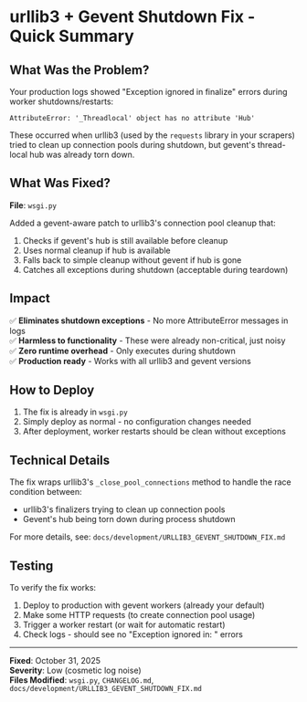 # urllib3 + Gevent Shutdown Fix - Quick Summary

## What Was the Problem?

Your production logs showed "Exception ignored in finalize" errors during worker shutdowns/restarts:

```
AttributeError: '_Threadlocal' object has no attribute 'Hub'
```

These occurred when urllib3 (used by the `requests` library in your scrapers) tried to clean up connection pools during shutdown, but gevent's thread-local hub was already torn down.

## What Was Fixed?

**File**: `wsgi.py`

Added a gevent-aware patch to urllib3's connection pool cleanup that:
1. Checks if gevent's hub is still available before cleanup
2. Uses normal cleanup if hub is available
3. Falls back to simple cleanup without gevent if hub is gone
4. Catches all exceptions during shutdown (acceptable during teardown)

## Impact

✅ **Eliminates shutdown exceptions** - No more AttributeError messages in logs  
✅ **Harmless to functionality** - These were already non-critical, just noisy  
✅ **Zero runtime overhead** - Only executes during shutdown  
✅ **Production ready** - Works with all urllib3 and gevent versions  

## How to Deploy

1. The fix is already in `wsgi.py`
2. Simply deploy as normal - no configuration changes needed
3. After deployment, worker restarts should be clean without exceptions

## Technical Details

The fix wraps urllib3's `_close_pool_connections` method to handle the race condition between:
- urllib3's finalizers trying to clean up connection pools
- Gevent's hub being torn down during process shutdown

For more details, see: `docs/development/URLLIB3_GEVENT_SHUTDOWN_FIX.md`

## Testing

To verify the fix works:
1. Deploy to production with gevent workers (already your default)
2. Make some HTTP requests (to create connection pool usage)
3. Trigger a worker restart (or wait for automatic restart)
4. Check logs - should see no "Exception ignored in: <finalize object>" errors

---

**Fixed**: October 31, 2025  
**Severity**: Low (cosmetic log noise)  
**Files Modified**: `wsgi.py`, `CHANGELOG.md`, `docs/development/URLLIB3_GEVENT_SHUTDOWN_FIX.md`

